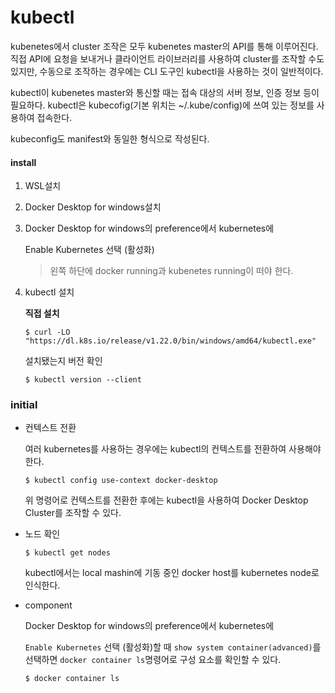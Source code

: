 # kubectl

kubenetes에서 cluster 조작은 모두 kubenetes master의 API를 통해 이루어진다. 직접 API에 요청을 보내거나 클라이언트 라이브러리를 사용하여 cluster를 조작할 수도 있지만, 수동으로 조작하는 경우에는 CLI 도구인 kubectl을 사용하는 것이 일반적이다.



kubectl이 kubenetes master와 통신할 때는 접속 대상의 서버 정보, 인증 정보 등이 필요하다. kubectl은 kubecofig(기본 위치는 ~/.kube/config)에 쓰여 있는 정보를 사용하여 접속한다. 

kubeconfig도 manifest와 동일한 형식으로 작성된다.



#### install 

1. WSL설치

2. Docker Desktop for windows설치

3. Docker Desktop for windows의 preference에서 kubernetes에

   Enable Kubernetes 선택 (활성화)

   > 왼쪽 하단에 docker running과 kubenetes running이 떠야 한다.

4. kubectl 설치

   **직접 설치**

   ```
   $ curl -LO "https://dl.k8s.io/release/v1.22.0/bin/windows/amd64/kubectl.exe"
   ```

   설치됐는지 버전 확인

   ```
   $ kubectl version --client
   ```








### initial

- 컨텍스트 전환

  여러 kubernetes를 사용하는 경우에는 kubectl의 컨텍스트를 전환하여 사용해야 한다.

  ```
  $ kubectl config use-context docker-desktop
  ```

  위 명령어로 컨텍스트를 전환한 후에는 kubectl을 사용하여 Docker Desktop Cluster를 조작할 수 있다.



- 노드 확인

  ```
  $ kubectl get nodes
  ```

  kubectl에서는 local mashin에 기동 중인 docker host를 kubernetes node로 인식한다.



- component

  Docker Desktop for windows의 preference에서 kubernetes에

  `Enable Kubernetes` 선택 (활성화)할 때 `show system container(advanced)`를 선택하면 `docker container ls`명령어로 구성 요소를 확인할 수 있다.

  ```
  $ docker container ls
  ```

  

